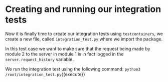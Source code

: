 # Creating and running our integration tests 
Now it is finally time to create our integration tests using `testcontainers`, we create a new file, called `integration_test.py` where we import the package.

In this test case we want to make sure that the request being made by module 2 to the server in module 1 is in fact logged in the `server.request_history` variable.

We run the integration test using the following command:
`python3 /root/integration_test.py`{{execute}} 